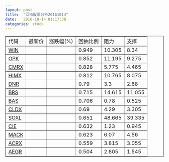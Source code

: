 ```yaml
---
layout: post
title:  "回抽股票分析20161014"
date:   2016-10-14 01:17:38
categories: stock
---
```

<script type="text/javascript">
var stockList = []
stockList.push('gb_win');
stockList.push('gb_opk');
stockList.push('gb_cmrx');
stockList.push('gb_himx');
stockList.push('gb_dnr');
stockList.push('gb_brs');
stockList.push('gb_bas');
stockList.push('gb_cldx');
stockList.push('gb_soxl');
stockList.push('gb_cie');
stockList.push('gb_mack');
stockList.push('gb_acrx');
stockList.push('gb_aegr');
</script>
<table border="1">
 <tr>
 <td>代码</td>
 <td>最新价</td>
 <td>涨跌幅(%)</td>
 <td>回抽比例</td>
 <td>阻力</td>
 <td>支撑</td>
</tr>
  <tr id="win">
  <td><a href="http://stock.finance.sina.com.cn/usstock/quotes/WIN.html" target="_blank">WIN</a></td><td></td><td></td><td>0.949</td><td>10.305</td><td>8.34</td></tr>
  <tr id="opk">
  <td><a href="http://stock.finance.sina.com.cn/usstock/quotes/OPK.html" target="_blank">OPK</a></td><td></td><td></td><td>0.852</td><td>11.195</td><td>9.275</td></tr>
  <tr id="cmrx">
  <td><a href="http://stock.finance.sina.com.cn/usstock/quotes/CMRX.html" target="_blank">CMRX</a></td><td></td><td></td><td>0.828</td><td>5.775</td><td>4.465</td></tr>
  <tr id="himx">
  <td><a href="http://stock.finance.sina.com.cn/usstock/quotes/HIMX.html" target="_blank">HIMX</a></td><td></td><td></td><td>0.812</td><td>10.765</td><td>8.075</td></tr>
  <tr id="dnr">
  <td><a href="http://stock.finance.sina.com.cn/usstock/quotes/DNR.html" target="_blank">DNR</a></td><td></td><td></td><td>0.79</td><td>3.3</td><td>2.68</td></tr>
  <tr id="brs">
  <td><a href="http://stock.finance.sina.com.cn/usstock/quotes/BRS.html" target="_blank">BRS</a></td><td></td><td></td><td>0.715</td><td>14.615</td><td>11.055</td></tr>
  <tr id="bas">
  <td><a href="http://stock.finance.sina.com.cn/usstock/quotes/BAS.html" target="_blank">BAS</a></td><td></td><td></td><td>0.706</td><td>0.78</td><td>0.525</td></tr>
  <tr id="cldx">
  <td><a href="http://stock.finance.sina.com.cn/usstock/quotes/CLDX.html" target="_blank">CLDX</a></td><td></td><td></td><td>0.69</td><td>4.29</td><td>3.305</td></tr>
  <tr id="soxl">
  <td><a href="http://stock.finance.sina.com.cn/usstock/quotes/SOXL.html" target="_blank">SOXL</a></td><td></td><td></td><td>0.651</td><td>48.665</td><td>39.335</td></tr>
  <tr id="cie">
  <td><a href="http://stock.finance.sina.com.cn/usstock/quotes/CIE.html" target="_blank">CIE</a></td><td></td><td></td><td>0.632</td><td>1.23</td><td>0.945</td></tr>
  <tr id="mack">
  <td><a href="http://stock.finance.sina.com.cn/usstock/quotes/MACK.html" target="_blank">MACK</a></td><td></td><td></td><td>0.623</td><td>6.07</td><td>4.56</td></tr>
  <tr id="acrx">
  <td><a href="http://stock.finance.sina.com.cn/usstock/quotes/ACRX.html" target="_blank">ACRX</a></td><td></td><td></td><td>0.559</td><td>3.815</td><td>3.055</td></tr>
  <tr id="aegr">
  <td><a href="http://stock.finance.sina.com.cn/usstock/quotes/AEGR.html" target="_blank">AEGR</a></td><td></td><td></td><td>0.504</td><td>2.805</td><td>1.545</td></tr>
</table>
